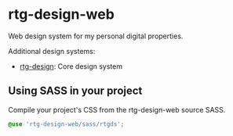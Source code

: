 # rtg-design-web

Web design system for my personal digital properties.

Additional design systems:

- [rtg-design](https://github.com/ryantoddgarza/rtg-design.git): Core design system

## Using SASS in your project

Compile your project's CSS from the rtg-design-web source SASS.

```scss
@use 'rtg-design-web/sass/rtgds';
```
